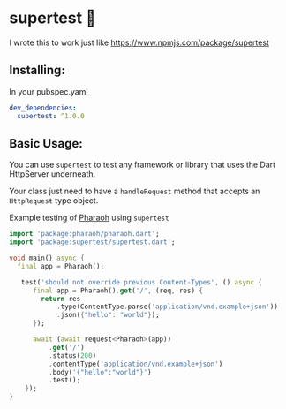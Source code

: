 # supertest 🎌

I wrote this to work just like https://www.npmjs.com/package/supertest

## Installing:

In your pubspec.yaml

```yaml
dev_dependencies:
  supertest: ^1.0.0
```

## Basic Usage:

You can use `supertest` to test any framework or library that uses the Dart HttpServer underneath.

Your class just need to have a `handleRequest` method that accepts an `HttpRequest` type object.

Example testing of [Pharaoh](https://pub.dev/packages/pharaoh) using `supertest`

```dart
import 'package:pharaoh/pharaoh.dart';
import 'package:supertest/supertest.dart';

void main() async {
  final app = Pharaoh();

   test('should not override previous Content-Types', () async {
      final app = Pharaoh().get('/', (req, res) {
        return res
            .type(ContentType.parse('application/vnd.example+json'))
            .json({"hello": "world"});
      });

      await (await request<Pharaoh>(app))
          .get('/')
          .status(200)
          .contentType('application/vnd.example+json')
          .body('{"hello":"world"}')
          .test();
    });
}
```
